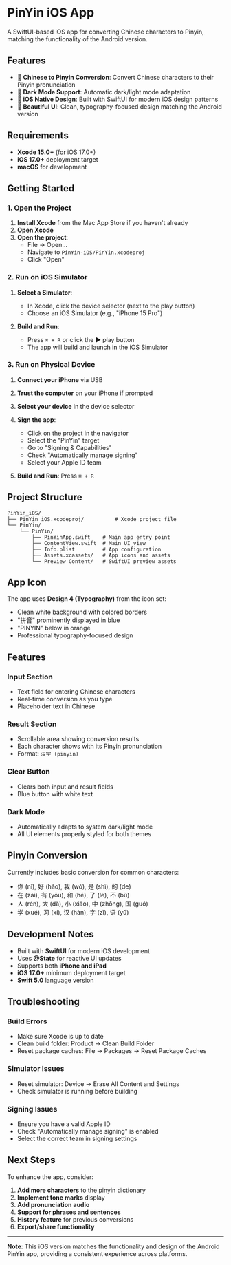 # PinYin iOS App

A SwiftUI-based iOS app for converting Chinese characters to Pinyin, matching the functionality of the Android version.

## Features

- 🏮 **Chinese to Pinyin Conversion**: Convert Chinese characters to their Pinyin pronunciation
- 🌙 **Dark Mode Support**: Automatic dark/light mode adaptation
- 📱 **iOS Native Design**: Built with SwiftUI for modern iOS design patterns
- 🎨 **Beautiful UI**: Clean, typography-focused design matching the Android version

## Requirements

- **Xcode 15.0+** (for iOS 17.0+)
- **iOS 17.0+** deployment target
- **macOS** for development

## Getting Started

### 1. Open the Project

1. **Install Xcode** from the Mac App Store if you haven't already
2. **Open Xcode**
3. **Open the project**: 
   - File → Open...
   - Navigate to `PinYin-iOS/PinYin.xcodeproj`
   - Click "Open"

### 2. Run on iOS Simulator

1. **Select a Simulator**:
   - In Xcode, click the device selector (next to the play button)
   - Choose an iOS Simulator (e.g., "iPhone 15 Pro")

2. **Build and Run**:
   - Press `⌘ + R` or click the ▶️ play button
   - The app will build and launch in the iOS Simulator

### 3. Run on Physical Device

1. **Connect your iPhone** via USB
2. **Trust the computer** on your iPhone if prompted
3. **Select your device** in the device selector
4. **Sign the app**:
   - Click on the project in the navigator
   - Select the "PinYin" target
   - Go to "Signing & Capabilities"
   - Check "Automatically manage signing"
   - Select your Apple ID team

5. **Build and Run**: Press `⌘ + R`

## Project Structure

```
PinYin_iOS/
├── PinYin_iOS.xcodeproj/          # Xcode project file
└── PinYin/
    └── PinYin/
        ├── PinYinApp.swift    # Main app entry point
        ├── ContentView.swift  # Main UI view
        ├── Info.plist         # App configuration
        ├── Assets.xcassets/   # App icons and assets
        └── Preview Content/   # SwiftUI preview assets
```

## App Icon

The app uses **Design 4 (Typography)** from the icon set:
- Clean white background with colored borders
- "拼音" prominently displayed in blue
- "PINYIN" below in orange
- Professional typography-focused design

## Features

### Input Section
- Text field for entering Chinese characters
- Real-time conversion as you type
- Placeholder text in Chinese

### Result Section
- Scrollable area showing conversion results
- Each character shows with its Pinyin pronunciation
- Format: `汉字 (pinyin)`

### Clear Button
- Clears both input and result fields
- Blue button with white text

### Dark Mode
- Automatically adapts to system dark/light mode
- All UI elements properly styled for both themes

## Pinyin Conversion

Currently includes basic conversion for common characters:
- 你 (nǐ), 好 (hǎo), 我 (wǒ), 是 (shì), 的 (de)
- 在 (zài), 有 (yǒu), 和 (hé), 了 (le), 不 (bù)
- 人 (rén), 大 (dà), 小 (xiǎo), 中 (zhōng), 国 (guó)
- 学 (xué), 习 (xí), 汉 (hàn), 字 (zì), 语 (yǔ)

## Development Notes

- Built with **SwiftUI** for modern iOS development
- Uses **@State** for reactive UI updates
- Supports both **iPhone and iPad**
- **iOS 17.0+** minimum deployment target
- **Swift 5.0** language version

## Troubleshooting

### Build Errors
- Make sure Xcode is up to date
- Clean build folder: Product → Clean Build Folder
- Reset package caches: File → Packages → Reset Package Caches

### Simulator Issues
- Reset simulator: Device → Erase All Content and Settings
- Check simulator is running before building

### Signing Issues
- Ensure you have a valid Apple ID
- Check "Automatically manage signing" is enabled
- Select the correct team in signing settings

## Next Steps

To enhance the app, consider:
1. **Add more characters** to the pinyin dictionary
2. **Implement tone marks** display
3. **Add pronunciation audio**
4. **Support for phrases and sentences**
5. **History feature** for previous conversions
6. **Export/share functionality**

---

**Note**: This iOS version matches the functionality and design of the Android PinYin app, providing a consistent experience across platforms.

